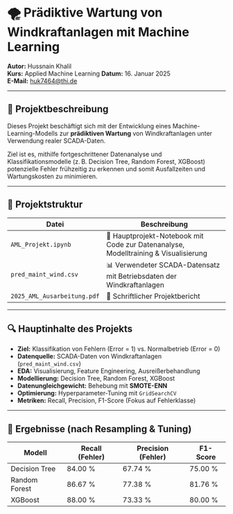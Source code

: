 # 🌪️ Prädiktive Wartung von Windkraftanlagen mit Machine Learning

**Autor:** Hussnain Khalil  
**Kurs:** Applied Machine Learning
**Datum:** 16. Januar 2025  
**E-Mail:** huk7464@thi.de

---

## 📌 Projektbeschreibung

Dieses Projekt beschäftigt sich mit der Entwicklung eines Machine-Learning-Modells zur **prädiktiven Wartung** von Windkraftanlagen unter Verwendung realer SCADA-Daten.

Ziel ist es, mithilfe fortgeschrittener Datenanalyse und Klassifikationsmodelle (z. B. Decision Tree, Random Forest, XGBoost) potenzielle Fehler frühzeitig zu erkennen und somit Ausfallzeiten und Wartungskosten zu minimieren.

---

## 📁 Projektstruktur

| Datei                          | Beschreibung                                                                 |
|-------------------------------|------------------------------------------------------------------------------|
| `AML_Projekt.ipynb`           | 🧠 Hauptprojekt-Notebook mit Code zur Datenanalyse, Modelltraining & Visualisierung |
| `pred_maint_wind.csv`         | 📊 Verwendeter SCADA-Datensatz mit Betriebsdaten der Windkraftanlagen       |
| `2025_AML_Ausarbeitung.pdf`   | 📄 Schriftlicher Projektbericht

---

## 🔍 Hauptinhalte des Projekts

- **Ziel:** Klassifikation von Fehlern (Error = 1) vs. Normalbetrieb (Error = 0)
- **Datenquelle:** SCADA-Daten von Windkraftanlagen (`pred_maint_wind.csv`)
- **EDA:** Visualisierung, Feature Engineering, Ausreißerbehandlung
- **Modellierung:** Decision Tree, Random Forest, XGBoost
- **Datenungleichgewicht:** Behebung mit **SMOTE-ENN**
- **Optimierung:** Hyperparameter-Tuning mit `GridSearchCV`
- **Metriken:** Recall, Precision, F1-Score (Fokus auf Fehlerklasse)

---

## 🚀 Ergebnisse (nach Resampling & Tuning)

| Modell        | Recall (Fehler) | Precision (Fehler) | F1-Score |
|---------------|-----------------|--------------------|----------|
| Decision Tree | 84.00 %         | 67.74 %            | 75.00 %  |
| Random Forest | 86.67 %         | 77.38 %            | 81.76 %  |
| XGBoost       | 88.00 %         | 73.33 %            | 80.00 %  |